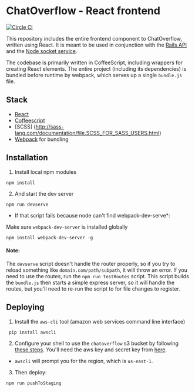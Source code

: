 ChatOverflow - React frontend
=============================
[![Circle CI](https://circleci.com/gh/Originate/chat-overflow-rails/tree/develop.svg?style=svg&circle-token=c2656a4a66ee9cbb0d5e8be0bf7ee5451cf2b0ca)](https://circleci.com/gh/Originate/chat-overflow-rails/tree/develop)

This repository includes the entire frontend component to ChatOverflow, written using React. It is meant to be used in conjunction with the [Rails API](https://github.com/originate/chat-overflow-rails) and the [Node socket service](https://github.com/originate/chat-overflow-node).

The codebase is primarily written in CoffeeScript, including wrappers for creating React elements. The entire project (including its dependencies) is bundled before runtime by webpack, which serves up a single `bundle.js` file.

Stack
------------
- [React](http://facebook.github.io/react/)
- [Coffeescript](http://coffeescript.org/)
- [SCSS] (http://sass-lang.com/documentation/file.SCSS_FOR_SASS_USERS.html)
- [Webpack](http://webpack.github.io/docs/) for bundling


Installation
------------

1. Install local npm modules

```npm install```

2. And start the dev server

```npm run devserve```

  * If that script fails because node can't find webpack-dev-serve*:

  Make sure `webpack-dev-server` is installed globally

  ```npm install webpack-dev-server -g```


#### Note: 
The `devserve` script doesn't handle the router properly, so if you try to reload something like `domain.com/path/subpath`, it will throw an error. If you need to use the routes, run the `npm run testRoutes` script. This script builds the `bundle.js` then starts a simple express server, so it will handle the routes, but you'll need to re-run the script to for file changes to register.


Deploying
---------

1. Install the `aws-cli` tool (amazon web services command line interface)

 ``` pip install awscli```

2. Configure your shell to use the `chatoverflow` s3 bucket by following [these steps](http://docs.aws.amazon.com/cli/latest/userguide/cli-chap-getting-started.html). You'll need the aws key and secret key from [here](https://drive.google.com/open?id=0BxI3aj0CvwjudDJITEx6LUJxNVE). 
  * `awscli` will prompt you for the region, which is `us-east-1`.

3. Then deploy:

 ```npm run pushToStaging```

